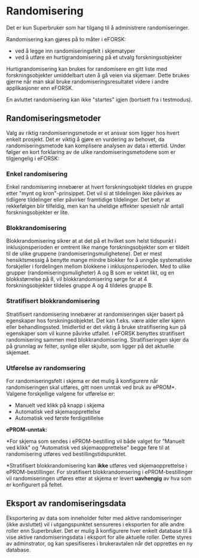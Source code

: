 # Randomisering

Det er kun Superbruker som har tilgang til å administrere randomiseringer.

Randomisering kan gjøres på to måter i eFORSK:
- ved å legge inn randomiseringsfelt i skjematyper
- ved å utføre en hurtigrandomisering på et utvalg forskningsobjekter 

Hurtigrandomisering kan brukes for randomisere en gitt liste med forskningsobjekter umiddelbart uten å gå veien via skjemaer. Dette brukes gjerne når man skal bruke randomiseringsresultatet videre i andre applikasjoner enn eFORSK.

En avluttet randomisering kan ikke "startes" igjen (bortsett fra i testmodus).

## Randomiseringsmetoder

Valg av riktig randomiseringsmetode er et ansvar som ligger hos hvert enkelt prosjekt. Det er viktig å gjøre en vurdering av behovet, da randomiseringsmetode kan komplisere analysen av data i ettertid. Under følger en kort forklaring av de ulike randomiseringsmetodene som er tilgjengelig i eFORSK:

### Enkel randomisering
Enkel randomisering innebærer at hvert forskningsobjekt tildeles en gruppe etter "mynt og kron"-prinsippet. Det vil si at tildelingen ikke påvirkes av tidligere tildelinger eller påvirker framtidige tildelinger. Det betyr at rekkefølgen blir tilfeldig, men kan ha uheldige effekter spesielt når antall forskningsobjekter er lite.

### Blokkrandomisering
Blokkrandomisering sikrer at at det på et hvilket som helst tidspunkt i inklusjonsperioden er omtrent like mange forskningsobjekter som er tildelt til de ulike gruppene (randomiseringsmulighetene). Det er mest hensiktsmessig å benytte mange mindre blokker for å unngåe systematiske forskjeller i fordelingen mellom blokkene i inklusjonsperioden. Med to ulike grupper (randomiseringsmuligheter) A og B som er vektet likt, og en blokkstørrelse på 8, vil blokkrandomisering sørge for at 4 forskningsobjekter tildeles gruppe A og 4 tildeles gruppe B.

### Stratifisert blokkrandomisering
Stratifisert randomisering innebærer at randomiseringen skjer basert på egenskaper hos forskningsobjektet. Det kan f.eks. være alder eller kjønn eller behandlingssted. Imidlertid er det viktig å bruke stratifisering kun på egenskaper som vil kunne påvirke utfallet. I eFORSK benyttes stratifisert randomisering sammen med blokkrandomisering. Stratifiseringen skjer da på grunnlag av felter, synlige eller skjulte, som ligger på det aktuelle skjemaet.

### Utførelse av randomsering
For randomiseringsfelt i skjema er det mulig å konfigurere når randomiseringen skal utføres, gitt noen unntak ved bruk av ePROM*. Valgene forskjellige valgene for utførelse er:
- Manuelt ved klikk på knapp i skjema
- Automatisk ved skjemaopprettelse
- Automatisk ved første ferdigstillelse

**ePROM-unntak:**

*For skjema som sendes i ePROM-bestilling vil både valget for "Manuelt ved klikk" og "Automatisk ved skjemaopprettelse" begge føre til at randomisering utføres ved bestillingstidspunktet.

*Stratifisert blokkrandomisering kan **ikke** utføres ved skjemaopprettelse i ePROM-bestillinger. For stratifisert blokkrandomsering i ePROM-bestillinger vil randomiseringen utføres etter at skjema er levert **uavhengig** av hva som er konfigurert på feltet.

## Eksport av randomiseringsdata
Eksportering av data som inneholder felter med aktive randomiseringer (ikke avsluttet) vil i utgangspunktet sensureres i eksporten for alle andre roller enn Superbruker. 
Det er mulig å konfigurere hver enkelt database til å vise aktive randomiseringsdata i eksport for alle aktuelle roller. Dette styres av adminstrator, og kan spesifiseres i brukeravtalen når det opprettes en ny database.

